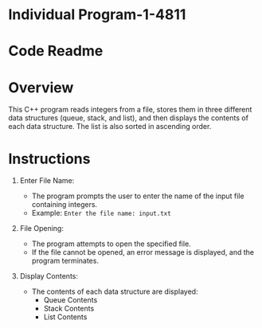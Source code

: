 # Individual Program-1-4811
# Code Readme

# Overview
This C++ program reads integers from a file, stores them in three different data structures (queue, stack, and list), and then displays the contents of each data structure. The list is also sorted in ascending order.

# Instructions
1. Enter File Name:
   - The program prompts the user to enter the name of the input file containing integers.
   - Example: `Enter the file name: input.txt`

2. File Opening:
   - The program attempts to open the specified file.
   - If the file cannot be opened, an error message is displayed, and the program terminates.

6. Display Contents:
   - The contents of each data structure are displayed:
     - Queue Contents
     - Stack Contents
     - List Contents

